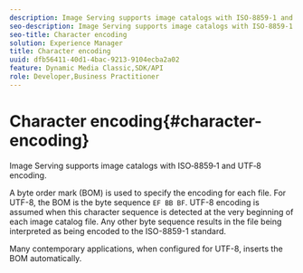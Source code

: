 ```yaml
---
description: Image Serving supports image catalogs with ISO‑8859‑1 and UTF‑8 encoding.
seo-description: Image Serving supports image catalogs with ISO‑8859‑1 and UTF‑8 encoding.
seo-title: Character encoding
solution: Experience Manager
title: Character encoding
uuid: dfb56411-40d1-4bac-9213-9104ecba2a02
feature: Dynamic Media Classic,SDK/API
role: Developer,Business Practitioner
---
```


# Character encoding{#character-encoding}

Image Serving supports image catalogs with ISO‑8859‑1 and UTF‑8 encoding.

A byte order mark (BOM) is used to specify the encoding for each file. For UTF-8, the BOM is the byte sequence `EF BB BF`. UTF-8 encoding is assumed when this character sequence is detected at the very beginning of each image catalog file. Any other byte sequence results in the file being interpreted as being encoded to the ISO-8859-1 standard.

Many contemporary applications, when configured for UTF-8, inserts the BOM automatically. 
